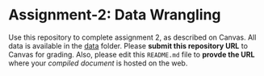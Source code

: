 # Assignment-2: Data Wrangling

Use this repository to complete assignment 2, as described on Canvas. All data is available in the [data](data/) folder. Please **submit this repository URL** to Canvas for grading. Also, please edit this `README.md` file to **provde the URL** where your _compiled document_ is hosted on the web.
